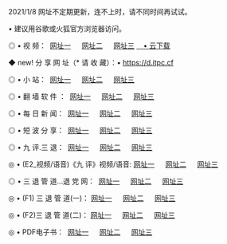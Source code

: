 <p>2021/1/8 网址不定期更新，连不上时，请不同时间再试试。
<p>• 建议用谷歌或火狐官方浏览器访问。
<p>◎ • 视 频： 
<a href="http://pun.hdfmradio.com/" target="_blank">网址一</a> 　 
<a href="http://pte.hdfmradio.com/" target="_blank">网址二</a> 　 
<a href="http://pte.hdfmradio.com/b.html" target="_blank">网址三</a>
<a href="https://yadi.sk/d/d0sUeAOpal3njw" target="_blank">　• 云下载 </a></p>
<p>◆ new! 分 享 网 址（* 请 收 藏）：• <a href="http://pru.hdfmradio.com/a.html">https://d.itpc.cf</a></p>

<p>◎ • 小 站：  
<a href="http://pun.hdfmradio.com/f.html" target="_blank">网址一</a> 　 
<a href="http://pte.hdfmradio.com/h.html" target="_blank">网址二</a> 　 
<a href="http://pte.hdfmradio.com/k/" target="_blank">网址三</a></p>
<p>◎ • 翻 墙 软 件 ：  
<a href="http://pun.hdfmradio.com/ff/" target="_blank">网址一</a> 　 
<a href="http://pte.hdfmradio.com/s/read/a1_nd.html" target="_blank">网址二</a> 　 
<a href="http://pte.hdfmradio.com/ff/index.html" target="_blank">网址三</a></p>
<p>◎ • 每 日 新 闻：  
<a href="http://pun.hdfmradio.com/day/" target="_blank">网址一</a> 　 
<a href="http://pte.hdfmradio.com/day/" target="_blank">网址二</a> 　 
<a href="http://pte.hdfmradio.com/day/index.html" target="_blank">网址三</a></p>
<p>◎ • 短 波 分 享：  
<a href="http://pun.hdfmradio.com/h/" target="_blank">网址一</a> 　 
<a href="http://pte.hdfmradio.com/h/" target="_blank">网址二</a> 　 
<a href="http://pte.hdfmradio.com/h/index.html" target="_blank">网址三</a></p>
<p>◎ • 九 评.三 退：  
<a href="http://pun.hdfmradio.com/t/" target="_blank">网址一</a> 　 
<a href="http://pte.hdfmradio.com/v2/index.html" target="_blank">网址二</a> 　 
<a href="http://pte.hdfmradio.com/tt/index.html" target="_blank">网址三</a> 　</p>
<p>◎ • (E2_视频/语音)《九 评》视频/语音: 
<a href="http://pte.hdfmradio.com/7738.html" target="_blank">网址一</a> 　 
<a href="http://pte.hdfmradio.com/7614.html" target="_blank">网址二</a> 　 
<a href="http://pte.hdfmradio.com/7633.html" target="_blank">网址三</a></p>
<p>◎ • 三 退 管 道...退 党 网：  
<a href="http://pun.hdfmradio.com/go/td1.html" target="_blank">网址一</a> 　 
<a href="http://pte.hdfmradio.com/go/td2.html" target="_blank">网址二</a> 　 
<a href="http://pte.hdfmradio.com/go/td3.html" target="_blank">网址三</a></p>
<p>◎ • (F1) 三 退 管 道(一)： 
<a href="http://pun.hdfmradio.com/dd/" target="_blank">网址一</a> 　 
<a href="http://pte.hdfmradio.com/s/read/a1_tdx.html" target="_blank">网址二</a> 　 
<a href="http://pte.hdfmradio.com/dd/" target="_blank">网址三</a></p>
<p>◎ • (F2)三 退 管 道(二)： 
<a href="http://pte.hdfmradio.com/d/" target="_blank">网址一</a> 　 
<a href="http://pun.hdfmradio.com/d/index.html" target="_blank">网址二</a> 　 
<a href="http://pte.hdfmradio.com/d/" target="_blank">网址三</a></p>
<p>◎ • PDF电子书：  
<a href="http://pun.hdfmradio.com/p/" target="_blank">网址一</a> 　 
<a href="http://pte.hdfmradio.com/p/index.html" target="_blank">网址二</a> 　 
<a href="http://pte.hdfmradio.com/p/" target="_blank">网址三</a></p>
